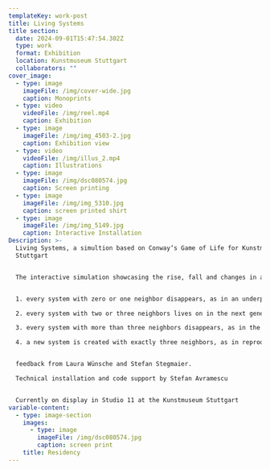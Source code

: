```yaml
---
templateKey: work-post
title: Living Systems
title section:
  date: 2024-09-01T15:47:54.302Z
  type: work
  format: Exhibition
  location: Kunstmuseum Stuttgart
  collaborators: ""
cover_image:
  - type: image
    imageFile: /img/cover-wide.jpg
    caption: Monoprints
  - type: video
    videoFile: /img/reel.mp4
    caption: Exhibition
  - type: image
    imageFile: /img/img_4503-2.jpg
    caption: Exhibition view
  - type: video
    videoFile: /img/illus_2.mp4
    caption: Illustrations
  - type: image
    imageFile: /img/dsc080574.jpg
    caption: Screen printing
  - type: image
    imageFile: /img/img_5310.jpg
    caption: screen printed shirt
  - type: image
    imageFile: /img/img_5149.jpg
    caption: Interactive Installation
Description: >-
  Living Systems, a simultion based on Conway‘s Game of Life for Kunstmuseum
  Stuttgart 


  The interactive simulation showcasing the rise, fall and changes in a society of living organisms is based on a few simple rules that lead to stable, instable and the emergence of various semistable patterns: still lives, oscillators and spaceships, which themselves can be used to simulate for example the simulation itself 🤯


  1. every system with zero or one neighbor disappears, as in an underpopulation.

  2. every system with two or three neighbors lives on in the next generation.

  3. every system with more than three neighbors disappears, as in the case of overpopulation.

  4. a new system is created with exactly three neighbors, as in reproduction.


  feedback from Laura Wünsche and Stefan Stegmaier.

  Technical installation and code support by Stefan Avramescu  


  Currently on display in Studio 11 at the Kunstmuseum Stuttgart
variable-content:
  - type: image-section
    images:
      - type: image
        imageFile: /img/dsc080574.jpg
        caption: screen print
    title: Residency
---
```

